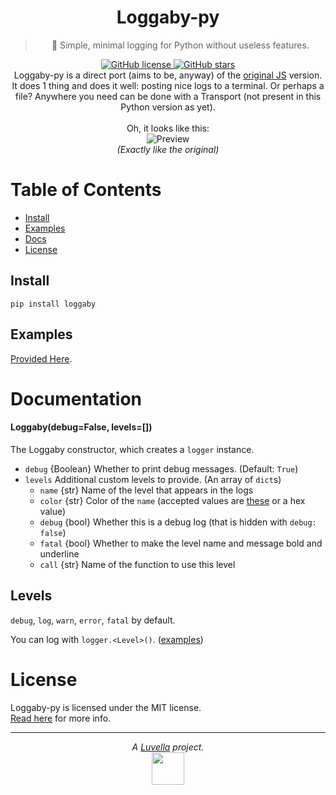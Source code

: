<div align="center">
	<h1>Loggaby-py</h1>
	<blockquote align="center">🐍 Simple, minimal logging for Python without useless features.</blockquote>
	<p>
		<a href="https://github.com/Loggaby/Loggaby-py/blob/master/LICENSE">
			<img alt="GitHub license" src="https://img.shields.io/github/license/Loggaby/Loggaby-py?style=for-the-badge">
		</a>
		<a href="https://github.com/Loggaby/Loggaby-py/stargazers">
			<img alt="GitHub stars" src="https://img.shields.io/github/stars/Loggaby/Loggaby-py?style=for-the-badge">
		</a>
		<br>
		Loggaby-py is a direct port (aims to be, anyway) of the <a href="https://github.com/Loggaby/Loggaby">original JS</a> version. It does 1 thing and does it well: posting nice logs to a terminal. Or perhaps a file? Anywhere you need can be done with a Transport (not present in this Python version as yet).
		<br><br>
		Oh, it looks like this:<br>
		<img alt="Preview" src="https://modeus.is-inside.me/V6nRi6i6.png">
		<br>
		<i>(Exactly like the original)</i>
	</p>
</div>

# Table of Contents
- [Install](#install)
- [Examples](#examples)
- [Docs](#documentation)
- [License](#license) 

## Install
`pip install loggaby`

## Examples
[Provided Here](examples/).

# Documentation
#### Loggaby(debug=False, levels=[]) 
The Loggaby constructor, which creates a `logger` instance.
  - `debug` {Boolean} Whether to print debug messages. (Default: `True`)
  - `levels` Additional custom levels to provide. (An array of `dict`s)
	- `name` {str} Name of the level that appears in the logs
	- `color` {str} Color of the `name` (accepted values are [these](https://github.com/Luvella/AnsiKit#colors) or a hex value)
	- `debug` {bool} Whether this is a debug log (that is hidden with `debug: false`)
	- `fatal` {bool} Whether to make the level name and message bold and underline
	- `call` {str} Name of the function to use this level

## Levels
`debug`, `log`, `warn`, `error`, `fatal` by default.  

You can log with `logger.<Level>()`. ([examples](#examples))

# License
Loggaby-py is licensed under the MIT license.  
[Read here](LICENSE) for more info.

<hr>
<p align="center">
	<i>A <a href="https://github.com/Luvella">Luvella</a> project.</i>
	<br>
	<img src="https://modeus.is-inside.me/ZvFTbWcA.png" width=52>
</p>
